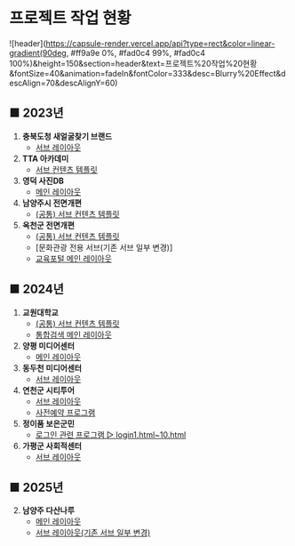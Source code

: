 # 프로젝트 작업 현황

![header](https://capsule-render.vercel.app/api?type=rect&color=linear-gradient(90deg, #ff9a9e 0%, #fad0c4 99%, #fad0c4 100%)&height=150&section=header&text=프로젝트%20작업%20현황&fontSize=40&animation=fadeIn&fontColor=333&desc=Blurry%20Effect&descAlign=70&descAlignY=60)

## ■ 2023년
1. **충북도청 새얼굴찾기 브랜드**  
   - [서브 레이아웃](https://fruityand.github.io/p_hanshin/2023brand/site/brand/sub.html)
2. **TTA 아카데미**
   - [서브 컨텐츠 템플릿](https://fruityand.github.io/p_hanshin/2023tta/site/edu/template.html)
3. **영덕 사진DB**
   - [메인 레이아웃](https://fruityand.github.io/p_hanshin/2023ydphoto/site/ydphoto/main.html)
4. **남양주시 전면개편**
   - [(공통) 서브 컨텐츠 템플릿](https://fruityand.github.io/p_hanshin/2023nyj/site/public/template.html)
5. **옥천군 전면개편**
   - [(공통) 서브 컨텐츠 템플릿](https://fruityand.github.io/p_hanshin/2023oc/site/public/template.html)
   - [문화관광 전용 서브(기존 서브 일부 변경)]
   - [교육포털 메인 레이아웃](https://fruityand.github.io/p_hanshin/2023oc/site/edulife/main.html)

## ■ 2024년
1. **교원대학교**
   - [(공통) 서브 컨텐츠 템플릿](https://fruityand.github.io/p_hanshin/2024knue/site/public/template.html)
   - [통합검색 메인 레이아웃](https://fruityand.github.io/p_hanshin/2024knue/search/search.html)
2. **양평 미디어센터**
   - [메인 레이아웃](https://fruityand.github.io/p_hanshin/2024ypmedia/site/media/main.html)
3. **동두천 미디어센터**
   - [서브 레이아웃](https://fruityand.github.io/p_hanshin/2024ddcmedia/site/media/sub.html)
4. **연천군 시티투어**
   - [서브 레이아웃](https://fruityand.github.io/p_hanshin/2024citytour/site/citytour/sub.html)
   - [사전예약 프로그램](https://fruityand.github.io/p_hanshin/2024citytour/site/citytour/program.html)
5. **정이품 보은군민**
   - [로그인 관련 프로그램 ▷ login1.html~10.html](https://fruityand.github.io/p_hanshin/cyberLogin/login1.html)
6. **가평군 사회적센터**
   - [서브 레이아웃](https://fruityand.github.io/p_hanshin/2024gpsocial/site/gpsocial/sub.html)

## ■ 2025년 
2. **남양주 다산나루**
   - [메인 레이아웃](https://fruityand.github.io/p_hanshin/2025animal/site/animal/main.html)
   - [서브 레이아웃(기존 서브 일부 변경)](https://fruityand.github.io/p_hanshin/2025animal/site/animal/sub.html)
